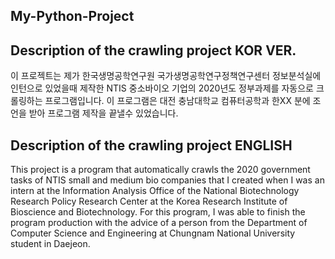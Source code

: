 ## My-Python-Project

## Description of the crawling project KOR VER.
이 프로젝트는 제가 한국생명공학연구원 국가생명공학연구정책연구센터 정보분석실에 인턴으로 있었을때 제작한 NTIS 중소바이오 기업의 2020년도 정부과제를 자동으로 크롤링하는 프로그램입니다.
이 프로그램은 대전 충남대학교 컴퓨터공학과 한XX 분에 조언을 받아 프로그램 제작을 끝낼수 있었습니다.

## Description of the crawling project ENGLISH
This project is a program that automatically crawls the 2020 government tasks of NTIS small and medium bio companies that I created when I was an intern at the Information Analysis Office of the National Biotechnology Research Policy Research Center at the Korea Research Institute of Bioscience and Biotechnology.
For this program, I was able to finish the program production with the advice of a person from the Department of Computer Science and Engineering at Chungnam National University student in Daejeon.